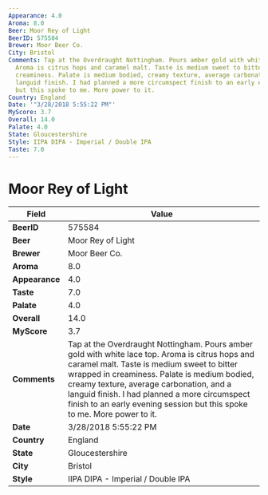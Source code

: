 ```yaml
---
Appearance: 4.0
Aroma: 8.0
Beer: Moor Rey of Light
BeerID: 575584
Brewer: Moor Beer Co.
City: Bristol
Comments: Tap at the Overdraught Nottingham. Pours amber gold with white lace top.
  Aroma is citrus hops and caramel malt. Taste is medium sweet to bitter wrapped in
  creaminess. Palate is medium bodied, creamy texture, average carbonation, and a
  languid finish. I had planned a more circumspect finish to an early evening session
  but this spoke to me. More power to it.
Country: England
Date: '"3/28/2018 5:55:22 PM"'
MyScore: 3.7
Overall: 14.0
Palate: 4.0
State: Gloucestershire
Style: IIPA DIPA - Imperial / Double IPA
Taste: 7.0
---
```


# Moor Rey of Light

| Field         | Value |
|---------------|-------|
| **BeerID** | 575584 |
| **Beer** | Moor Rey of Light |
| **Brewer** | Moor Beer Co. |
| **Aroma** | 8.0 |
| **Appearance** | 4.0 |
| **Taste** | 7.0 |
| **Palate** | 4.0 |
| **Overall** | 14.0 |
| **MyScore** | 3.7 |
| **Comments** | Tap at the Overdraught Nottingham. Pours amber gold with white lace top. Aroma is citrus hops and caramel malt. Taste is medium sweet to bitter wrapped in creaminess. Palate is medium bodied, creamy texture, average carbonation, and a languid finish. I had planned a more circumspect finish to an early evening session but this spoke to me. More power to it. |
| **Date** | 3/28/2018 5:55:22 PM |
| **Country** | England |
| **State** | Gloucestershire |
| **City** | Bristol |
| **Style** | IIPA DIPA - Imperial / Double IPA |
